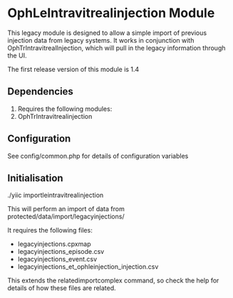 OphLeIntravitrealinjection Module
=================================

This legacy module is designed to allow a simple import of previous injection data from legacy systems. It works in conjunction with OphTrIntravitrealInjection, which will pull in the legacy information through the UI.

The first release version of this module is 1.4

Dependencies
------------

1. Requires the following modules:
  1. OphTrIntravitrealinjection

Configuration
-------------

See config/common.php for details of configuration variables

Initialisation
--------------

./yiic importleintravitrealinjection

This will perform an import of data from protected/data/import/legacyinjections/

It requires the following files:

* legacyinjections.cpxmap 
* legacyinjections_episode.csv
* legacyinjections_event.csv
* legacyinjections_et_ophleinjection_injection.csv

This extends the relatedimportcomplex command, so check the help for details of how these files are related.

